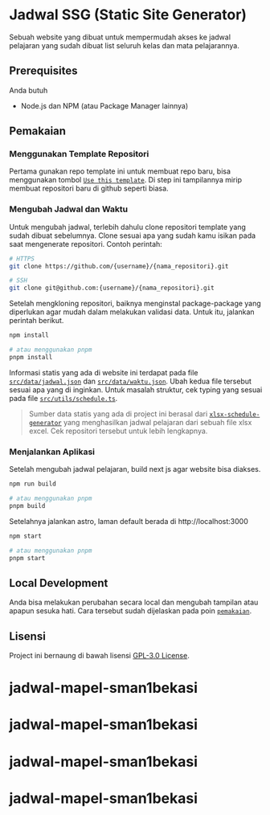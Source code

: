 # Jadwal SSG (Static Site Generator)

Sebuah website yang dibuat untuk mempermudah akses ke jadwal pelajaran yang sudah dibuat list seluruh kelas dan mata pelajarannya.

## Prerequisites

Anda butuh

- Node.js dan NPM (atau Package Manager lainnya)

## Pemakaian

### Menggunakan Template Repositori

Pertama gunakan repo template ini untuk membuat repo baru, bisa menggunakan tombol [`Use this template`](https://github.com/reacto11mecha/jadwal-ssg/generate). Di step ini tampilannya mirip membuat repositori baru di github seperti biasa.

### Mengubah Jadwal dan Waktu

Untuk mengubah jadwal, terlebih dahulu clone repositori template yang sudah dibuat sebelumnya. Clone sesuai apa yang sudah kamu isikan pada saat mengenerate repositori. Contoh perintah:

```sh
# HTTPS
git clone https://github.com/{username}/{nama_repositori}.git

# SSH
git clone git@github.com:{username}/{nama_repositori}.git
```

Setelah mengkloning repositori, baiknya menginstal package-package yang diperlukan agar mudah dalam melakukan validasi data. Untuk itu, jalankan perintah berikut.

```sh
npm install

# atau menggunakan pnpm
pnpm install
```

Informasi statis yang ada di website ini terdapat pada file [`src/data/jadwal.json`](src/data/jadwal.json) dan [`src/data/waktu.json`](src/data/waktu.json). Ubah kedua file tersebut sesuai apa yang di inginkan. Untuk masalah struktur, cek typing yang sesuai pada file [`src/utils/schedule.ts`](src/utils/schedule.ts).

> Sumber data statis yang ada di project ini berasal dari [`xlsx-schedule-generator`](https://github.com/reacto11mecha/xlsx-schedule-generator) yang menghasilkan jadwal pelajaran dari sebuah file xlsx excel. Cek repositori tersebut untuk lebih lengkapnya.

### Menjalankan Aplikasi

Setelah mengubah jadwal pelajaran, build next js agar website bisa diakses.

```sh
npm run build

# atau menggunakan pnpm
pnpm build
```

Setelahnya jalankan astro, laman default berada di http://localhost:3000

```sh
npm start

# atau menggunakan pnpm
pnpm start
```

## Local Development

Anda bisa melakukan perubahan secara local dan mengubah tampilan atau apapun sesuka hati. Cara tersebut sudah dijelaskan pada poin [`pemakaian`](#pemakaian).

## Lisensi

Project ini bernaung di bawah lisensi [GPL-3.0 License](LICENSE).
# jadwal-mapel-sman1bekasi
# jadwal-mapel-sman1bekasi
# jadwal-mapel-sman1bekasi
# jadwal-mapel-sman1bekasi
